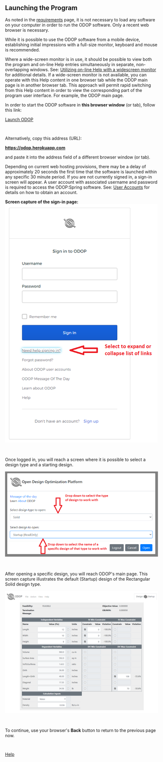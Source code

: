 ## Launching the Program   

As noted in the [requirements](../About/requirements) page, 
it is not necessary to load any software on your computer in order to run the 
ODOP software. 
Only a recent web browser is necessary.

While it is possible to use the ODOP software from a mobile device,
establishing initial impressions with a full-size monitor, keyboard and mouse
is recommended.   

Where a wide-screen monitor is in use, 
it should be possible to view both the program and on-line Help entries 
simultaneously in separate, non-overlapping windows.
See: [Utilizing on-line Help with a widescreen monitor](wideScreen) for additional details. 
If a wide-screen monitor is not available, 
you can operate with this Help content in one
browser tab while the ODOP main page is in another browser tab.
This approach will permit rapid switching from this Help content in order
to view the corresponding part of the program user interface. 
For example, the ODOP main page.   

In order to start the ODOP software in **this browser window** (or tab), 
follow this link:   

[Launch ODOP](https://odop.herokuapp.com)   
  
&nbsp;   

Alternatively, copy this address (URL):   

**https://odop.herokuapp.com**

and paste it into the address field of a different browser window (or tab).   
  
Depending on current web hosting provisions, 
there may be a delay of approximately 20 seconds the first time that the software is launched
within any specific 30 minute period. 
If you are not currently signed in, a sign-in screen will appear. 
A user account with associated username and password 
is required to access the ODOP:Spring software.
See: [User Accounts](..\About\userAccounts) for details on
how to obtain an account.   

**Screen capture of the sign-in page:**   
![Sign-in screen](./png/SignInWidgetExpanded.png "Sign-in screen")  
  
&nbsp;

Once logged in, you will reach a screen where it is possible to select 
a design type and a starting design.   

![Select design type and starting design](./png/SelectSolid.png "Select design type and starting design")
  
&nbsp;

After opening a specific design, you will reach ODOP's main page.
This screen capture illustrates the default (Startup) design of the Rectangular Solid design type.   

![ODOP main page](./png/MainPageSolid.png "ODOP main page")
  
&nbsp;

To continue, use your browser's **Back** button to return to the previous page now.

&nbsp;

[Help](./)
